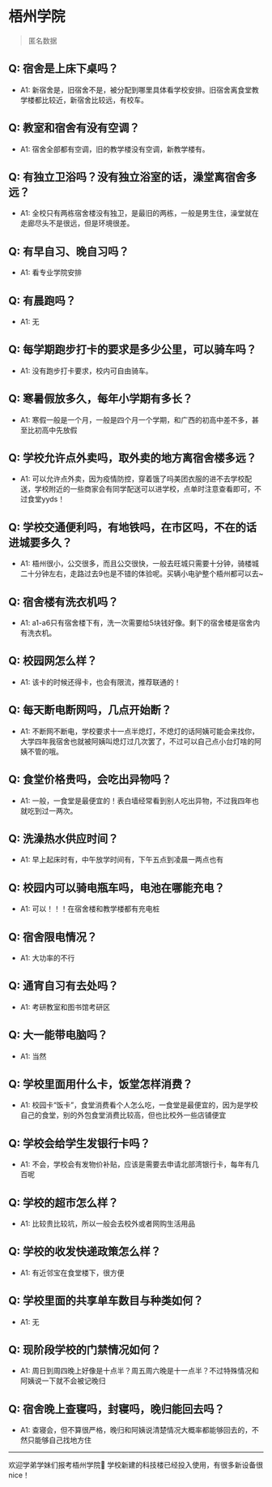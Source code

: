 # 梧州学院
> 匿名数据
## Q: 宿舍是上床下桌吗？
- A1: 新宿舍是，旧宿舍不是，被分配到哪里具体看学校安排。旧宿舍离食堂教学楼都比较近，新宿舍比较远，有校车。
## Q: 教室和宿舍有没有空调？
- A1: 宿舍全部都有空调，旧的教学楼没有空调，新教学楼有。
## Q: 有独立卫浴吗？没有独立浴室的话，澡堂离宿舍多远？
- A1: 全校只有两栋宿舍楼没有独卫，是最旧的两栋，一般是男生住，澡堂就在走廊尽头不是很远，但是环境很差。
## Q: 有早自习、晚自习吗？
- A1: 看专业学院安排
## Q: 有晨跑吗？
- A1: 无
## Q: 每学期跑步打卡的要求是多少公里，可以骑车吗？
- A1: 没有跑步打卡要求，校内可自由骑车。
## Q: 寒暑假放多久，每年小学期有多长？
- A1: 寒假一般是一个月，一般是四个月一个学期，和广西的初高中差不多，甚至比初高中先放假
## Q: 学校允许点外卖吗，取外卖的地方离宿舍楼多远？
- A1: 可以允许点外卖，因为疫情防控，穿着饿了吗美团衣服的进不去学校配送，学校附近的一些商家会有同学配送可以进学校，点单时注意查看即可，不过食堂yyds！
## Q: 学校交通便利吗，有地铁吗，在市区吗，不在的话进城要多久？
- A1: 梧州很小，公交很多，而且公交很快，一般去旺城只需要十分钟，骑楼城二十分钟左右，走路过去9也是不错的体验呢。买辆小电驴整个梧州都可以去~
## Q: 宿舍楼有洗衣机吗？
- A1: a1-a6只有宿舍楼下有，洗一次需要给5块钱好像。剩下的宿舍楼是宿舍内有洗衣机。
## Q: 校园网怎么样？
- A1: 该卡的时候还得卡，也会有限流，推荐联通的！
## Q: 每天断电断网吗，几点开始断？
- A1: 不断网不断电，学校要求十一点半熄灯，不熄灯的话阿姨可能会来找你，大学四年我宿舍也就被阿姨叫熄灯过几次罢了，不过可以自己点小台灯啥的阿姨不管的哦。
## Q: 食堂价格贵吗，会吃出异物吗？
- A1: 一般，一食堂是最便宜的！表白墙经常看到别人吃出异物，不过我四年也就吃到过一两次。
## Q: 洗澡热水供应时间？
- A1: 早上起床时有，中午放学时间有，下午五点到凌晨一两点也有
## Q: 校园内可以骑电瓶车吗，电池在哪能充电？
- A1: 可以！！！在宿舍楼和教学楼都有充电桩
## Q: 宿舍限电情况？
- A1: 大功率的不行
## Q: 通宵自习有去处吗？
- A1: 考研教室和图书馆考研区
## Q: 大一能带电脑吗？
- A1: 当然
## Q: 学校里面用什么卡，饭堂怎样消费？
- A1: 校园卡“饭卡”，食堂消费看个人怎么吃，一食堂是最便宜的，因为是学校自己的食堂，别的外包食堂消费比较高，但也比校外一些店铺便宜
## Q: 学校会给学生发银行卡吗？
- A1: 不会，学校会有发物价补贴，应该是需要去申请北部湾银行卡，每年有几百呢
## Q: 学校的超市怎么样？
- A1: 比较贵比较坑，所以一般会去校外或者网购生活用品
## Q: 学校的收发快递政策怎么样？
- A1: 有近邻宝在食堂楼下，很方便
## Q: 学校里面的共享单车数目与种类如何？
- A1: 无
## Q: 现阶段学校的门禁情况如何？
- A1: 周日到周四晚上好像是十点半？周五周六晚是十一点半？不过特殊情况和阿姨说一下就不会被记晚归
## Q: 宿舍晚上查寝吗，封寝吗，晚归能回去吗？
- A1: 查寝会，但不算很严格，晚归和阿姨说清楚情况大概率都能够回去的，不然只能够自己找地方住
***
欢迎学弟学妹们报考梧州学院💖
学校新建的科技楼已经投入使用，有很多新设备很nice！